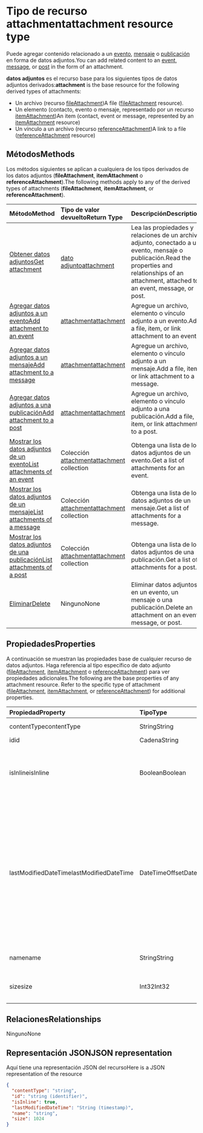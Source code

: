 # <a name="attachment-resource-type"></a><span data-ttu-id="d9dcd-101">Tipo de recurso attachment</span><span class="sxs-lookup"><span data-stu-id="d9dcd-101">attachment resource type</span></span>

<span data-ttu-id="d9dcd-102">Puede agregar contenido relacionado a un [evento](../resources/event.md), [mensaje](../resources/message.md) o [publicación](../resources/post.md) en forma de datos adjuntos.</span><span class="sxs-lookup"><span data-stu-id="d9dcd-102">You can add related content to an [event](../resources/event.md), [message](../resources/message.md), or [post](../resources/post.md) in the form of an attachment.</span></span>

<span data-ttu-id="d9dcd-103">**datos adjuntos** es el recurso base para los siguientes tipos de datos adjuntos derivados:</span><span class="sxs-lookup"><span data-stu-id="d9dcd-103">**attachment** is the base resource for the following derived types of attachments:</span></span>

* <span data-ttu-id="d9dcd-104">Un archivo (recurso [fileAttachment](../resources/fileattachment.md))</span><span class="sxs-lookup"><span data-stu-id="d9dcd-104">A file ([fileAttachment](../resources/fileattachment.md) resource).</span></span>
* <span data-ttu-id="d9dcd-105">Un elemento (contacto, evento o mensaje, representado por un recurso [itemAttachment](../resources/itemattachment.md))</span><span class="sxs-lookup"><span data-stu-id="d9dcd-105">An item (contact, event or message, represented by an [itemAttachment](../resources/itemattachment.md) resource)</span></span>
* <span data-ttu-id="d9dcd-106">Un vínculo a un archivo (recurso [referenceAttachment](../resources/referenceAttachment.md))</span><span class="sxs-lookup"><span data-stu-id="d9dcd-106">A link to a file ([referenceAttachment](../resources/referenceAttachment.md) resource)</span></span>


## <a name="methods"></a><span data-ttu-id="d9dcd-107">Métodos</span><span class="sxs-lookup"><span data-stu-id="d9dcd-107">Methods</span></span>

<span data-ttu-id="d9dcd-108">Los métodos siguientes se aplican a cualquiera de los tipos derivados de los datos adjuntos (**fileAttachment**, **itemAttachment** o **referenceAttachment**).</span><span class="sxs-lookup"><span data-stu-id="d9dcd-108">The following methods apply to any of the derived types of attachments (**fileAttachment**, **itemAttachment**, or **referenceAttachment**).</span></span>

| <span data-ttu-id="d9dcd-109">Método</span><span class="sxs-lookup"><span data-stu-id="d9dcd-109">Method</span></span>       | <span data-ttu-id="d9dcd-110">Tipo de valor devuelto</span><span class="sxs-lookup"><span data-stu-id="d9dcd-110">Return Type</span></span>  |<span data-ttu-id="d9dcd-111">Descripción</span><span class="sxs-lookup"><span data-stu-id="d9dcd-111">Description</span></span>|
|:---------------|:--------|:----------|
|[<span data-ttu-id="d9dcd-112">Obtener datos adjuntos</span><span class="sxs-lookup"><span data-stu-id="d9dcd-112">Get attachment</span></span>](../api/attachment_get.md) | [<span data-ttu-id="d9dcd-113">dato adjunto</span><span class="sxs-lookup"><span data-stu-id="d9dcd-113">attachment</span></span>](attachment.md) |<span data-ttu-id="d9dcd-114">Lea las propiedades y relaciones de un archivo adjunto, conectado a un evento, mensaje o publicación.</span><span class="sxs-lookup"><span data-stu-id="d9dcd-114">Read the properties and relationships of an attachment, attached to an event, message, or post.</span></span>|
|[<span data-ttu-id="d9dcd-115">Agregar datos adjuntos a un evento</span><span class="sxs-lookup"><span data-stu-id="d9dcd-115">Add attachment to an event</span></span>](../api/event_post_attachments.md) | [<span data-ttu-id="d9dcd-116">attachment</span><span class="sxs-lookup"><span data-stu-id="d9dcd-116">attachment</span></span>](attachment.md) |<span data-ttu-id="d9dcd-117">Agregue un archivo, elemento o vínculo adjunto a un evento.</span><span class="sxs-lookup"><span data-stu-id="d9dcd-117">Add a file, item, or link attachment to an event.</span></span>|
|[<span data-ttu-id="d9dcd-118">Agregar datos adjuntos a un mensaje</span><span class="sxs-lookup"><span data-stu-id="d9dcd-118">Add attachment to a message</span></span>](../api/message_post_attachments.md) | [<span data-ttu-id="d9dcd-119">attachment</span><span class="sxs-lookup"><span data-stu-id="d9dcd-119">attachment</span></span>](attachment.md) |<span data-ttu-id="d9dcd-120">Agregue un archivo, elemento o vínculo adjunto a un mensaje.</span><span class="sxs-lookup"><span data-stu-id="d9dcd-120">Add a file, item, or link attachment to a message.</span></span>|
|[<span data-ttu-id="d9dcd-121">Agregar datos adjuntos a una publicación</span><span class="sxs-lookup"><span data-stu-id="d9dcd-121">Add attachment to a post</span></span>](../api/post_post_attachments.md) | [<span data-ttu-id="d9dcd-122">attachment</span><span class="sxs-lookup"><span data-stu-id="d9dcd-122">attachment</span></span>](attachment.md) |<span data-ttu-id="d9dcd-123">Agregue un archivo, elemento o vínculo adjunto a una publicación.</span><span class="sxs-lookup"><span data-stu-id="d9dcd-123">Add a file, item, or link attachment to a post.</span></span>|
|[<span data-ttu-id="d9dcd-124">Mostrar los datos adjuntos de un evento</span><span class="sxs-lookup"><span data-stu-id="d9dcd-124">List attachments of an event</span></span>](../api/event_list_attachments.md) | <span data-ttu-id="d9dcd-125">Colección [attachment](attachment.md)</span><span class="sxs-lookup"><span data-stu-id="d9dcd-125">[attachment](attachment.md) collection</span></span> | <span data-ttu-id="d9dcd-126">Obtenga una lista de los datos adjuntos de un evento.</span><span class="sxs-lookup"><span data-stu-id="d9dcd-126">Get a list of attachments for an event.</span></span> |
|[<span data-ttu-id="d9dcd-127">Mostrar los datos adjuntos de un mensaje</span><span class="sxs-lookup"><span data-stu-id="d9dcd-127">List attachments of a message</span></span>](../api/message_list_attachments.md) | <span data-ttu-id="d9dcd-128">Colección [attachment](attachment.md)</span><span class="sxs-lookup"><span data-stu-id="d9dcd-128">[attachment](attachment.md) collection</span></span> | <span data-ttu-id="d9dcd-129">Obtenga una lista de los datos adjuntos de un mensaje.</span><span class="sxs-lookup"><span data-stu-id="d9dcd-129">Get a list of attachments for a message.</span></span> |
|[<span data-ttu-id="d9dcd-130">Mostrar los datos adjuntos de una publicación</span><span class="sxs-lookup"><span data-stu-id="d9dcd-130">List attachments of a post</span></span>](../api/post_list_attachments.md) | <span data-ttu-id="d9dcd-131">Colección [attachment](attachment.md)</span><span class="sxs-lookup"><span data-stu-id="d9dcd-131">[attachment](attachment.md) collection</span></span> | <span data-ttu-id="d9dcd-132">Obtenga una lista de los datos adjuntos de una publicación.</span><span class="sxs-lookup"><span data-stu-id="d9dcd-132">Get a list of attachments for a post.</span></span> |
|[<span data-ttu-id="d9dcd-133">Eliminar</span><span class="sxs-lookup"><span data-stu-id="d9dcd-133">Delete</span></span>](../api/attachment_delete.md) | <span data-ttu-id="d9dcd-134">Ninguno</span><span class="sxs-lookup"><span data-stu-id="d9dcd-134">None</span></span> |<span data-ttu-id="d9dcd-135">Eliminar datos adjuntos en un evento, un mensaje o una publicación.</span><span class="sxs-lookup"><span data-stu-id="d9dcd-135">Delete an attachment on an event, message, or post.</span></span> |

## <a name="properties"></a><span data-ttu-id="d9dcd-136">Propiedades</span><span class="sxs-lookup"><span data-stu-id="d9dcd-136">Properties</span></span>

<span data-ttu-id="d9dcd-p101">A continuación se muestran las propiedades base de cualquier recurso de datos adjuntos. Haga referencia al tipo específico de dato adjunto ([fileAttachment](../resources/fileattachment.md), [itemAttachment](../resources/itemattachment.md) o [referenceAttachment](../resources/referenceAttachment.md)) para ver propiedades adicionales.</span><span class="sxs-lookup"><span data-stu-id="d9dcd-p101">The following are the base properties of any attachment resource. Refer to the specific type of attachment ([fileAttachment](../resources/fileattachment.md), [itemAttachment](../resources/itemattachment.md), or [referenceAttachment](../resources/referenceAttachment.md)) for additional properties.</span></span>

| <span data-ttu-id="d9dcd-139">Propiedad</span><span class="sxs-lookup"><span data-stu-id="d9dcd-139">Property</span></span>     | <span data-ttu-id="d9dcd-140">Tipo</span><span class="sxs-lookup"><span data-stu-id="d9dcd-140">Type</span></span>   |<span data-ttu-id="d9dcd-141">Descripción</span><span class="sxs-lookup"><span data-stu-id="d9dcd-141">Description</span></span>|
|:---------------|:--------|:----------|
|<span data-ttu-id="d9dcd-142">contentType</span><span class="sxs-lookup"><span data-stu-id="d9dcd-142">contentType</span></span>|<span data-ttu-id="d9dcd-143">String</span><span class="sxs-lookup"><span data-stu-id="d9dcd-143">String</span></span>|<span data-ttu-id="d9dcd-144">El tipo MIME.</span><span class="sxs-lookup"><span data-stu-id="d9dcd-144">The MIME type.</span></span>|
|<span data-ttu-id="d9dcd-145">id</span><span class="sxs-lookup"><span data-stu-id="d9dcd-145">id</span></span>|<span data-ttu-id="d9dcd-146">Cadena</span><span class="sxs-lookup"><span data-stu-id="d9dcd-146">String</span></span>| <span data-ttu-id="d9dcd-147">Solo lectura.</span><span class="sxs-lookup"><span data-stu-id="d9dcd-147">Read-only.</span></span>|
|<span data-ttu-id="d9dcd-148">isInline</span><span class="sxs-lookup"><span data-stu-id="d9dcd-148">isInline</span></span>|<span data-ttu-id="d9dcd-149">Boolean</span><span class="sxs-lookup"><span data-stu-id="d9dcd-149">Boolean</span></span>|<span data-ttu-id="d9dcd-150">`true` si los datos adjuntos son datos adjuntos en línea; de lo contrario, `false`.</span><span class="sxs-lookup"><span data-stu-id="d9dcd-150">`true` if the attachment is an inline attachment; otherwise, `false`.</span></span>|
|<span data-ttu-id="d9dcd-151">lastModifiedDateTime</span><span class="sxs-lookup"><span data-stu-id="d9dcd-151">lastModifiedDateTime</span></span>|<span data-ttu-id="d9dcd-152">DateTimeOffset</span><span class="sxs-lookup"><span data-stu-id="d9dcd-152">DateTimeOffset</span></span>|<span data-ttu-id="d9dcd-p102">El tipo de marca de tiempo representa la información de fecha y hora con el formato ISO 8601 y está siempre en hora UTC. Por ejemplo, medianoche UTC del 1 de enero de 2014 sería así: `'2014-01-01T00:00:00Z'`</span><span class="sxs-lookup"><span data-stu-id="d9dcd-p102">The Timestamp type represents date and time information using ISO 8601 format and is always in UTC time. For example, midnight UTC on Jan 1, 2014 would look like this: `'2014-01-01T00:00:00Z'`</span></span>|
|<span data-ttu-id="d9dcd-155">name</span><span class="sxs-lookup"><span data-stu-id="d9dcd-155">name</span></span>|<span data-ttu-id="d9dcd-156">String</span><span class="sxs-lookup"><span data-stu-id="d9dcd-156">String</span></span>|<span data-ttu-id="d9dcd-157">El nombre de archivo de los datos adjuntos.</span><span class="sxs-lookup"><span data-stu-id="d9dcd-157">The attachment's file name.</span></span>|
|<span data-ttu-id="d9dcd-158">size</span><span class="sxs-lookup"><span data-stu-id="d9dcd-158">size</span></span>|<span data-ttu-id="d9dcd-159">Int32</span><span class="sxs-lookup"><span data-stu-id="d9dcd-159">Int32</span></span>|<span data-ttu-id="d9dcd-160">La longitud en bytes de los datos adjuntos.</span><span class="sxs-lookup"><span data-stu-id="d9dcd-160">The length of the attachment in bytes.</span></span>|

## <a name="relationships"></a><span data-ttu-id="d9dcd-161">Relaciones</span><span class="sxs-lookup"><span data-stu-id="d9dcd-161">Relationships</span></span>
<span data-ttu-id="d9dcd-162">Ninguno</span><span class="sxs-lookup"><span data-stu-id="d9dcd-162">None</span></span>

## <a name="json-representation"></a><span data-ttu-id="d9dcd-163">Representación JSON</span><span class="sxs-lookup"><span data-stu-id="d9dcd-163">JSON representation</span></span>

<span data-ttu-id="d9dcd-164">Aquí tiene una representación JSON del recurso</span><span class="sxs-lookup"><span data-stu-id="d9dcd-164">Here is a JSON representation of the resource</span></span>

<!-- {
  "blockType": "resource",
  "optionalProperties": [

  ],
  "keyProperty": "id",
  "@odata.type": "microsoft.graph.attachment"
}-->

```json
{
  "contentType": "string",
  "id": "string (identifier)",
  "isInline": true,
  "lastModifiedDateTime": "String (timestamp)",
  "name": "string",
  "size": 1024
}

```


<!-- uuid: 8fcb5dbc-d5aa-4681-8e31-b001d5168d79
2015-10-25 14:57:30 UTC -->
<!-- {
  "type": "#page.annotation",
  "description": "attachment resource",
  "keywords": "",
  "section": "documentation",
  "tocPath": ""
}-->
